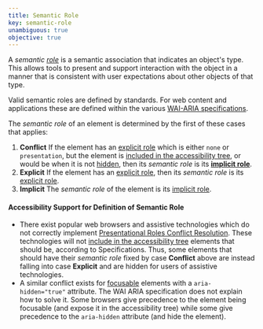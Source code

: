 ```yaml
---
title: Semantic Role
key: semantic-role
unambiguous: true
objective: true
---
```


A _semantic [role](https://www.w3.org/TR/wai-aria-1.1/#dfn-role)_ is a semantic association that indicates an object's type. This allows tools to present and support interaction with the object in a manner that is consistent with user expectations about other objects of that type.

Valid semantic roles are defined by standards. For web content and applications these are defined within the various [WAI-ARIA specifications](https://act-rules.github.io/glossary/#wai-aria-specifications).

The _semantic role_ of an element is determined by the first of these cases that applies:

1. **Conflict** If the element has an [explicit role][] which is either `none` or `presentation`, but the element is [included in the accessibility tree][], or would be when it is not [hidden](https://www.w3.org/TR/wai-aria-1.2/#dfn-hidden), then its _semantic role_ is its **[implicit role][]**.
2. **Explicit** If the element has an [explicit role][], then its _semantic role_ is its [explicit role][].
3. **Implicit** The _semantic role_ of the element is its [implicit role][].

#### Accessibility Support for Definition of Semantic Role

- There exist popular web browsers and assistive technologies which do not correctly implement [Presentational Roles Conflict Resolution][]. These technologies will not [include in the accessibility tree][included in the accessibility tree] elements that should be, according to Specifications. Thus, some elements that should have their _semantic role_ fixed by case **Conflict** above are instead falling into case **Explicit** and are hidden for users of assistive technologies.
- A similar conflict exists for [focusable][] elements with a `aria-hidden="true"` attribute. The WAI ARIA specification does not explain how to solve it. Some browsers give precedence to the element being focusable (and expose it in the accessibility tree) while some give precedence to the `aria-hidden` attribute (and hide the element).

[explicit role]: #explicit-role 'Definition of Explicit Role'
[focusable]: #focusable 'Definition of Focusable'
[implicit role]: #implicit-role 'Definition of Implicit Role'
[included in the accessibility tree]: #included-in-the-accessibility-tree 'Definition of Included in the Accessibility Tree'
[presentational roles conflict resolution]: https://www.w3.org/TR/wai-aria-1.1/#conflict_resolution_presentation_none 'Presentational Roles Conflict Resolution'
